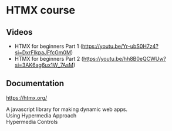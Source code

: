 # HTMX course

## Videos

- HTMX for beginners Part 1 (https://youtu.be/Yr-ubS0H7z4?si=DxrFIkpaJFfcGm0M)
- HTMX for beginners Part 2 (https://youtu.be/hh8B0eQCWUw?si=3AK6ag6ux1W_7AsM)



## Documentation
https://htmx.org/

A javascript library for making dynamic web apps.  
Using Hypermedia Approach   
Hypermedia Controls   


